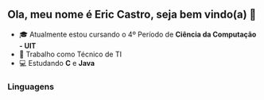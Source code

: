 <h2 align="left"> Ola, meu nome é Eric Castro, seja bem vindo(a)  👋 </h1>

- 🎓 Atualmente estou cursando o 4º Período de **Ciência da Computação - UIT** 
- 💼 Trabalho como Técnico de TI
- 💻 Estudando **C** e **Java**

<h3 align="left"> Linguagens </h3> 


